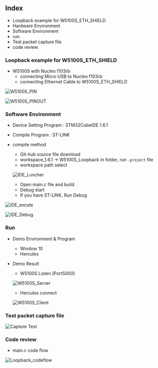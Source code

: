 ## Index

- Loopback example for W5100S_ETH_SHIELD
- Hardware Environment
- Software Environment
- run
- Test packet capture file
- code review



### Loopback example for W5100S_ETH_SHIELD

- W5100S with Nucleo f103rb
  - connecting Micro USB to Nucleo f103rb
  - connecting Ethernet Cable to W5100S_ETH_SHIELD

![W5100S_PIN](https://github.com/min-hs/W5100S_LoopBack/blob/main/image/W5100S_PIN.jpg)

![W5100S_PINOUT](https://github.com/min-hs/W5100S_LoopBack/blob/main/image/W5100S_PINOUT.jpg)

### Software Environment

- Device Setting Program : STM32CubeIDE 1.6.1

- Compile Program : ST-LINK

- compile method

  - Git-hub source file download
  - workspace_1.6.1 -> W5100S_Loopback in folder, run `.project` file
  - workspace path select

  ![IDE_Luncher](https://github.com/min-hs/W5100S_LoopBack/blob/main/image/IDE_Luncher.jpg)

  - Open main.c file and build 
  - Debug start
  - If you have ST-LINK, Run Debug

![IDE_excute](https://github.com/min-hs/W5100S_LoopBack/blob/main/image/IDE_excute.jpg)

![IDE_Debug](https://github.com/min-hs/W5100S_LoopBack/blob/main/image/IDE_Debug.jpg)

### Run



- Demo Environment & Program

  - Window 10
  - Hercules

- Demo Result

  - W5100S <TCP Server> Listen [Port5000]

  ![W5100S_Server](https://github.com/min-hs/W5100S_LoopBack/blob/main/image/W5100S_Server.jpg)

  - Hercules <TCP Client> connect

  ![W5100S_Client](https://github.com/min-hs/W5100S_LoopBack/blob/main/image/W5100S_Client.jpg)

### Test packet capture file

![Capture Test](https://github.com/min-hs/W5100S_LoopBack/blob/main/image/Capture%20Test.jpg)

### Code review

- main.c code flow

![Loopback_codeflow](https://github.com/min-hs/W5100S_LoopBack/blob/main/image/Loopback_codeflow.jpg)